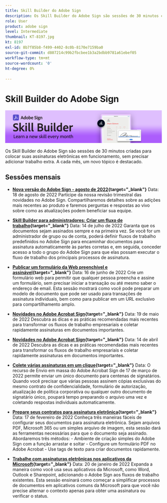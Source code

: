 ```yaml
---
title: Skill Builder do Adobe Sign
description: Os Skill Builder do Adobe Sign são sessões de 30 minutos criadas para colocar suas assinaturas eletrônicas em funcionamento, sem precisar adicionar trabalho extra
role: User
product: adobe sign
level: Intermediate
thumbnail: KT-8197.jpg
kt: 8197
exl-id: 8b7f85b8-f499-4402-8c0b-8170e7159ba0
source-git-commit: d807214c99b2fbcbee1b3a2bdbb9781a61ebef05
workflow-type: tm+mt
source-wordcount: '0'
ht-degree: 0%

---
```


# Skill Builder do Adobe Sign

![Banner do Skill Builder](../assets/SB_Hero.png)

Os Skill Builder do Adobe Sign são sessões de 30 minutos criadas para colocar suas assinaturas eletrônicas em funcionamento, sem precisar adicionar trabalho extra. A cada mês, um novo tópico é destacado.

## Sessões mensais

* **[Nova versão do Adobe Sign - agosto de 2022](https://adobe-sign-skill-builder.joinus.adobeevents.com/attendease/networking/experience/06d8a836-4b51-426b-913e-189b23a82bd6/8b777e11-0e6d-45a8-b954-bbff5c887efc){target=&quot;_blank&quot;}**
Data: 18 de agosto de 2022 Participe da nossa revisão trimestral das novidades no Adobe Sign. Compartilharemos detalhes sobre as adições mais recentes ao produto e faremos perguntas e respostas ao vivo sobre como as atualizações podem beneficiar sua equipe.

* **[Skill Builder para administradores: Criar um fluxo de trabalho](https://adobe-sign-skill-builder.joinus.adobeevents.com/attendease/networking/experience/83926d76-9959-4657-8b0c-f312835b46f6/aa1c9b21-1b16-4890-9c24-26dc630c4a95){target=&quot;_blank&quot;}**
Data: 14 de julho de 2022 Garanta que os documentos sejam assinados sempre e na primeira vez. Se você for um administrador de grupo ou de conta, poderá definir fluxos de trabalho predefinidos no Adobe Sign para encaminhar documentos para assinatura automaticamente às partes corretas e, em seguida, conceder acesso a todo o grupo do Adobe Sign para que elas possam executar o fluxo de trabalho dos principais processos de assinatura.

* **[Publicar um formulário da Web preenchível e assinável](https://adobe-sign-skill-builder.joinus.adobeevents.com/attendease/networking/experience/4499bc28-9f26-4b68-88a6-3815ebdff7cf/337fa9d6-c9d3-4bcc-b6d8-9c7580b9be40){target=&quot;_blank&quot;}**
Data: 16 de junho de 2022 Crie um formulário web para permitir que qualquer pessoa preencha e assine um formulário, sem precisar iniciar a transação ou até mesmo saber o endereço de email. Esta sessão mostrará como você pode preparar um modelo de documento que pode ser usado para transações de assinatura individuais, bem como para publicar em um URL exclusivo para compartilhamento amplo.

* **[Novidades no Adobe Acrobat Sign](https://adobe-sign-skill-builder.joinus.adobeevents.com/attendease/networking/experience/a51b7ffa-ccf1-41f7-a82c-27bf50d8eb5d/22ee6c72-b92e-43f8-9cc6-c177c9244fea){target=&quot;_blank&quot;}**
Data: 19 de maio de 2022 Descubra as dicas e as práticas recomendadas mais recentes para transformar os fluxos de trabalho empresariais e coletar rapidamente assinaturas em documentos importantes.

* **[Novidades no Adobe Acrobat Sign](https://adobe-sign-skill-builder.joinus.adobeevents.com/attendease/networking/experience/479894a1-131f-411d-b4c8-f699d72413bb/30619f65-b374-40db-85d1-0854dc48af0d){target=&quot;_blank&quot;}**
Data: 14 de abril de 2022 Descubra as dicas e as práticas recomendadas mais recentes para transformar os fluxos de trabalho empresariais e coletar rapidamente assinaturas em documentos importantes.

* **[Colete várias assinaturas em um clique](https://adobe-sign-skill-builder.joinus.adobeevents.com/attendease/networking/experience/44e4b483-7d05-44b3-b7e7-b265c9b84d07/2736bed0-b416-4578-ac3f-a57491f22c26){target=&quot;_blank&quot;}**
Data: O recurso de Envio em massa do Adobe Acrobat Sign de 17 de março de 2022 permite enviar um único documento para centenas de signatários. Quando você precisar que várias pessoas assinem cópias exclusivas do mesmo contrato de confidencialidade, formulário de autorização, atualização de política corporativa ou qualquer outro documento de signatário único, poupará tempo preparando o arquivo uma vez e coletando respostas individuais automaticamente.

* **[Prepare seus contratos para assinatura eletrônica](https://adobe-sign-skill-builder.joinus.adobeevents.com/attendease/networking/experience/9024b058-ade1-420f-87f0-68bd5f6d527a/cf8b172f-b9df-41ef-bfce-e6d4b0c3ddf4){target=&quot;_blank&quot;}**
Data: 17 de fevereiro de 2022 Conheça três maneiras fáceis de configurar seus documentos para assinatura eletrônica. Sejam arquivos PDF, Microsoft 365 ou um simples arquivo de imagem, esta sessão dará as ferramentas necessárias para que o documento seja assinado. Abordaremos três métodos: - Ambiente de criação simples do Adobe Sign com a função arrastar e soltar - Configure um formulário PDF no Adobe Acrobat - Use tags de texto para criar documentos rapidamente.

* **[Trabalhe com assinaturas eletrônicas nos aplicativos da Microsoft](https://adobe-sign-skill-builder.joinus.adobeevents.com/attendease/networking/experience/2dcd80a6-6335-4756-bbc8-3505fe99594b/866c4314-dc74-473b-9859-828801814e13){target=&quot;_blank&quot;}**
Data: 20 de janeiro de 2022 Expanda a maneira como você usa seus aplicativos da Microsoft, como Word, Outlook e Sharepoint, adicionando o Adobe Sign aos fluxos de trabalho existentes. Esta sessão ensinará como começar a simplificar processos de documentos em aplicativos comuns da Microsoft para que você não precise alternar o contexto apenas para obter uma assinatura ou verificar o status.
